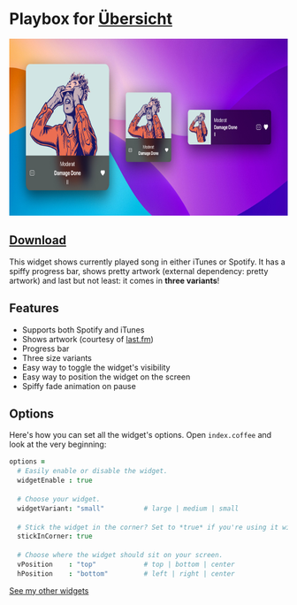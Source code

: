 # Playbox for [Übersicht](http://tracesof.net/uebersicht/)

<img src="https://github.com/Pe8er/Playbox.widget/blob/master/screenshot.jpg" width="516" height="320">

## [Download](https://github.com/Pe8er/Playbox.widget/raw/master/Playbox.widget.zip)

This widget shows currently played song in either iTunes or Spotify. It has a spiffy progress bar, shows pretty artwork (external dependency: pretty artwork) and last but not least: it comes in **three variants**!

## Features

- Supports both Spotify and iTunes
- Shows artwork (courtesy of [last.fm](http://www.last.fm))
- Progress bar
- Three size variants
- Easy way to toggle the widget's visibility
- Easy way to position the widget on the screen
- Spiffy fade animation on pause

## Options

Here's how you can set all the widget's options. Open `index.coffee` and look at the very beginning:

```coffeescript
options =
  # Easily enable or disable the widget.
  widgetEnable : true

  # Choose your widget.
  widgetVariant: "small"          # large | medium | small

  # Stick the widget in the corner? Set to *true* if you're using it with Sidebar widget, set to *false* if you'd like to give it some breathing room and a drop shadow.
  stickInCorner: true

  # Choose where the widget should sit on your screen.
  vPosition    : "top"            # top | bottom | center
  hPosition    : "bottom"         # left | right | center
```

[See my other widgets](https://github.com/Pe8er/Ubersicht-Widgets)